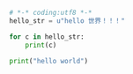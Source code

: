 
<BlogInfo id="731" title="7.python字符串" author="白日梦想猿" pv=0 read_times=0 pre_cost_time="0分5秒" category="文件" tag_list="['文件']" create_time="2020.03.19 09:42:16" update_time="2020.03.19 09:47:28" />

```python
# *-* coding:utf8 *-*
hello_str = u"hello 世界！！！"

for c in hello_str:
    print(c)

print("hello world")
```
